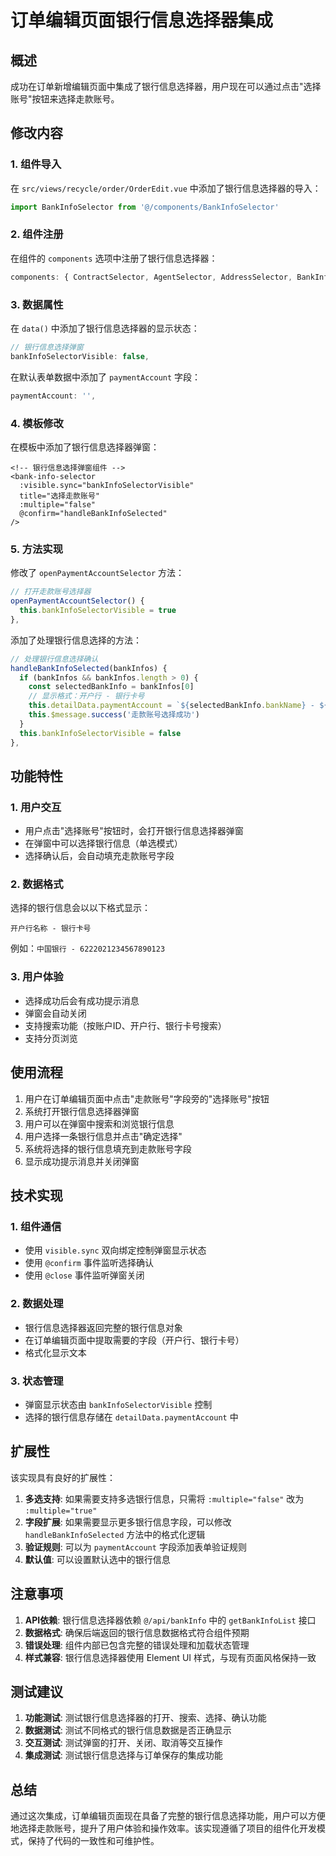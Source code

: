 # 订单编辑页面银行信息选择器集成

## 概述

成功在订单新增编辑页面中集成了银行信息选择器，用户现在可以通过点击"选择账号"按钮来选择走款账号。

## 修改内容

### 1. 组件导入
在 `src/views/recycle/order/OrderEdit.vue` 中添加了银行信息选择器的导入：

```javascript
import BankInfoSelector from '@/components/BankInfoSelector'
```

### 2. 组件注册
在组件的 `components` 选项中注册了银行信息选择器：

```javascript
components: { ContractSelector, AgentSelector, AddressSelector, BankInfoSelector, ImageUploader, PurchaseItem, SalesItem }
```

### 3. 数据属性
在 `data()` 中添加了银行信息选择器的显示状态：

```javascript
// 银行信息选择弹窗
bankInfoSelectorVisible: false,
```

在默认表单数据中添加了 `paymentAccount` 字段：

```javascript
paymentAccount: '',
```

### 4. 模板修改
在模板中添加了银行信息选择器弹窗：

```vue
<!-- 银行信息选择弹窗组件 -->
<bank-info-selector 
  :visible.sync="bankInfoSelectorVisible" 
  title="选择走款账号" 
  :multiple="false"
  @confirm="handleBankInfoSelected" 
/>
```

### 5. 方法实现
修改了 `openPaymentAccountSelector` 方法：

```javascript
// 打开走款账号选择器
openPaymentAccountSelector() {
  this.bankInfoSelectorVisible = true
},
```

添加了处理银行信息选择的方法：

```javascript
// 处理银行信息选择确认
handleBankInfoSelected(bankInfos) {
  if (bankInfos && bankInfos.length > 0) {
    const selectedBankInfo = bankInfos[0]
    // 显示格式：开户行 - 银行卡号
    this.detailData.paymentAccount = `${selectedBankInfo.bankName} - ${selectedBankInfo.cardNumber}`
    this.$message.success('走款账号选择成功')
  }
  this.bankInfoSelectorVisible = false
},
```

## 功能特性

### 1. 用户交互
- 用户点击"选择账号"按钮时，会打开银行信息选择器弹窗
- 在弹窗中可以选择银行信息（单选模式）
- 选择确认后，会自动填充走款账号字段

### 2. 数据格式
选择的银行信息会以以下格式显示：
```
开户行名称 - 银行卡号
```

例如：`中国银行 - 6222021234567890123`

### 3. 用户体验
- 选择成功后会有成功提示消息
- 弹窗会自动关闭
- 支持搜索功能（按账户ID、开户行、银行卡号搜索）
- 支持分页浏览

## 使用流程

1. 用户在订单编辑页面中点击"走款账号"字段旁的"选择账号"按钮
2. 系统打开银行信息选择器弹窗
3. 用户可以在弹窗中搜索和浏览银行信息
4. 用户选择一条银行信息并点击"确定选择"
5. 系统将选择的银行信息填充到走款账号字段
6. 显示成功提示消息并关闭弹窗

## 技术实现

### 1. 组件通信
- 使用 `visible.sync` 双向绑定控制弹窗显示状态
- 使用 `@confirm` 事件监听选择确认
- 使用 `@close` 事件监听弹窗关闭

### 2. 数据处理
- 银行信息选择器返回完整的银行信息对象
- 在订单编辑页面中提取需要的字段（开户行、银行卡号）
- 格式化显示文本

### 3. 状态管理
- 弹窗显示状态由 `bankInfoSelectorVisible` 控制
- 选择的银行信息存储在 `detailData.paymentAccount` 中

## 扩展性

该实现具有良好的扩展性：

1. **多选支持**: 如果需要支持多选银行信息，只需将 `:multiple="false"` 改为 `:multiple="true"`
2. **字段扩展**: 如果需要显示更多银行信息字段，可以修改 `handleBankInfoSelected` 方法中的格式化逻辑
3. **验证规则**: 可以为 `paymentAccount` 字段添加表单验证规则
4. **默认值**: 可以设置默认选中的银行信息

## 注意事项

1. **API依赖**: 银行信息选择器依赖 `@/api/bankInfo` 中的 `getBankInfoList` 接口
2. **数据格式**: 确保后端返回的银行信息数据格式符合组件预期
3. **错误处理**: 组件内部已包含完整的错误处理和加载状态管理
4. **样式兼容**: 银行信息选择器使用 Element UI 样式，与现有页面风格保持一致

## 测试建议

1. **功能测试**: 测试银行信息选择器的打开、搜索、选择、确认功能
2. **数据测试**: 测试不同格式的银行信息数据是否正确显示
3. **交互测试**: 测试弹窗的打开、关闭、取消等交互操作
4. **集成测试**: 测试银行信息选择与订单保存的集成功能

## 总结

通过这次集成，订单编辑页面现在具备了完整的银行信息选择功能，用户可以方便地选择走款账号，提升了用户体验和操作效率。该实现遵循了项目的组件化开发模式，保持了代码的一致性和可维护性。 